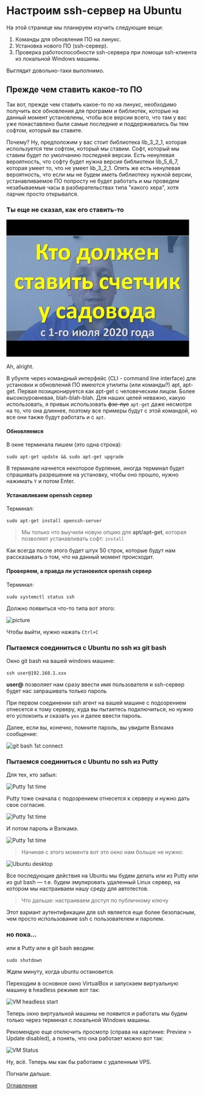 # Настроим ssh-сервер на Ubuntu
На этой странице мы планируем изучить следующие вещи:
1. Команды для обновления ПО на линукс.
2. Установка нового ПО (ssh-сервер).
3. Проверка работоспособности ssh-сервера при помощи ssh-клиента из локальной Windows машины.

Выглядит довольно-таки выполнимо.
## Прежде чем ставить какое-то ПО
Так вот, прежде чем ставить какое-то по на линукс, необходимо получить все обновления для программ и библиотек, которые на данный момент установлены, чтобы все версии всего, что там у вас уже понаставлено были самые последние и поддерживались бы тем софтом, который вы ставите.

Почему? Ну, предположим у вас стоит библиотека lib_3_2_1, которая используется тем софтом, который мы ставим. Софт, который мы ставим будет по умолчанию последней версии. Есть ненулевая вероятность, что софту будет нужна версия библиотеки lib_5_6_7, которая умеет то, что не умеет lib_3_2_1. Опять же есть ненулевая вероятность, что если мы не будем иметь библиотеку нужной версии, устанавливаемое ПО попросту не будет работать и мы проведем незабываемые часы в разбирательствах типа "какого хера", хотя ларчик просто открывался.

### Ты еще не сказал, как его ставить-то
![picture](./img/008_stupidJoke.jpg)

Ah, alright.

В убунте через командный интерфейс (CLI - command line interface) для установки и обновлений ПО имеются утилиты (или команды?) apt, apt-get. Первая позиционируется как apt-get с человеческим лицом. Более высокоуровневая, blah-blah-blah. Для наших целей неважно, какую использовать, я привык использовать ~~фзе-пуе~~ ```apt-get``` даже несмотря на то, что она длиннее, поэтому все примеры будут с этой командой, но все они также будут работать и с ```apt```. 

#### Обновляемся
В окне терминала пишем (это одна строка):

```sudo apt-get update && sudo apt-get upgrade```

В терминале начнется некоторое бурление, иногда терминал будет спрашивать разрешение на установку, чтобы оно прошло, нужно нажимать ```Y``` и потом Enter.

#### Устанавливаем openssh сервер

Терминал:

```sudo apt-get install openssh-server```

>Мы только что выучили новую опцию для **apt/apt-get**, которая позволяет устанавливать софт: ```install```

Как всегда после этого будет штук 50 строк, которые будут нам рассказывать о том, что на данный момент происходит.

#### Проверяем, а правда ли установился openssh сервер

Терминал:

```sudo systemctl status ssh```

Должно появиться что-то типа вот этого:

![picture](./img/008%20SshCheckRunningResult.png)

Чтобы выйти, нужно нажать ```Ctrl+C```

### Пытаемся соединиться с Ubuntu по ssh из git bash
Окно git bash на вашей windows машине:

```ssh user@192.168.1.xxx```

**user@** позволяет нам сразу ввести имя пользователя и ssh-сервер будет нас запрашивать только пароль

При первом соединении ssh агент на вашей машине с подозрением отнесется к тому серверу, куда вы пытаетесь подключиться, но нужно его успокоить и сказать ```yes``` и далее ввести пароль.

Далее, если вы, конечно, помните пароль, вы увидите Вэлкамэ сообщение:

![git bash 1st connect](./img/008%20SshGitBash1stConnect.png)

### Пытаемся соединиться с Ubuntu по ssh из Putty

Для тех, кто забыл:

![Putty 1st time](./img/008%20SshConnect1stTimePutty.png)

Putty тоже сначала с подозрением отнесется к серверу и нужно дать свое согласие.

![Putty 1st time](./img/008%20SshPuttyYes.png)

И потом пароль и Вэлкамэ.

![Putty 1st time](./img/008%20SshPuttyLogin.png)

> Начиная с этого момента вот это окно нам больше не нужно:

![Ubuntu desktop](./img/008%20SshUbuntuUselessDesktop.png)

Все последующие действия на Ubuntu мы будем делать или из Putty или из gut bash — т.е. будем эмулировать удаленный Linux сервер, на котором мы настраиваем нашу среду для автотестов.

>Что дальше: настраиваем доступ по публичному ключу

Этот вариант аутентификации для ssh является еще более безопасным, чем просто использование ssh с пользователем и паролем.

### но пока...

или в Putty или в git bash вводим:

```sudo shutdown ```

Ждем минуту, когда ubuntu остановится.

Переходим в основное окно VirtualBox и запускаем виртуальную машину в headless режиме вот так:

![VM headless start](./img/008%20SshVboxHeadlessStart.png)

Теперь окно виртуальной машины не появится и работать мы будем только через терминал с локальной Windows машины.

Рекомендую еще отключить просмотр (справа на картинке: Preview > Update disabled), а понять, что она работает можно вот так:

![VM Status](./img/008%20SshVMStatus.png)

Ну, всё. Теперь мы как бы работаем с удаленным VPS.

Погнали дальше.

[Оглавление](./000%20toc.md)